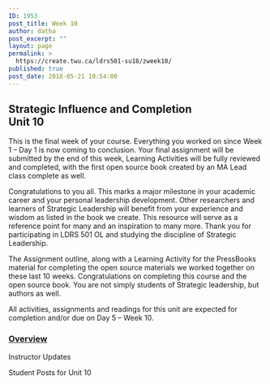 ```yaml
---
ID: 1953
post_title: Week 10
author: datha
post_excerpt: ""
layout: page
permalink: >
  https://create.twu.ca/ldrs501-su18/zweek10/
published: true
post_date: 2018-05-21 10:54:00
---
```

<!--themify_builder_static--><h2>Strategic Influence and Completion<br/>Unit 10</h2>
 <p>This is the final week of your course. Everything you worked on since Week 1 &#8211; Day 1 is now coming to conclusion. Your final assignment will be submitted by the end of this week, Learning Activities will be fully reviewed and completed, with the first open source book created by an MA Lead class complete as well.</p><p>Congratulations to you all. This marks a major milestone in your academic career and your personal leadership development. Other researchers and learners of Strategic Leadership will benefit from your experience and wisdom as listed in the book we create. This resource will serve as a reference point for many and an inspiration to many more. Thank you for participating in LDRS 501 OL and studying the discipline of Strategic Leadership.</p><p>The Assignment outline, along with a Learning Activity for the PressBooks material for completing the open source materials we worked together on these last 10 weeks. Congratulations on completing this course and the open source book. You are not simply students of Strategic leadership, but authors as well.</p><p>All activities, assignments and readings for this unit are expected for completion and/or due on Day 5 &#8211; Week 10.</p>
 
 <a href="https://create.twu.ca/ldrs501-su18/unit-10/" > 
 
 </a> 
 <h3><a href="https://create.twu.ca/ldrs501-su18/unit-10/">Overview</a></h3> 
 
 
 Instructor Updates 
 
 Student Posts for Unit 10<!--/themify_builder_static-->